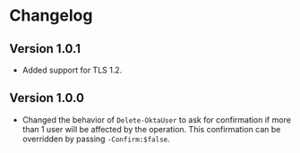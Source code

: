# Changelog

## Version 1.0.1

* Added support for TLS 1.2.

## Version 1.0.0

* Changed the behavior of `Delete-OktaUser` to ask for confirmation if more than 1 user will be affected by the operation. This confirmation can be overridden by passing `-Confirm:$false`.
